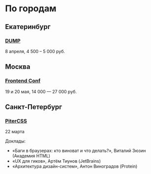 # По городам

## Екатеринбург

### [DUMP](http://dump-conf.ru/)

8 апреля, 4 500 – 5 000 руб.


## Москва

### [Frontend Conf](http://frontendconf.ru/)

19 и 20 мая, 14 000 — 27 000 руб.

## Санкт-Петербург

### [PiterCSS](https://pitercss.timepad.ru/event/298243/)

22 марта

Доклады:

- «Баги в браузерах: кто виноват и что делать?», Виталий Зюзин (Академия HTML)
- «UX для гиков», Артём Тиунов (JetBrains)
- «Архитектура дизайн-систем», Антон Виноградов (Protein)